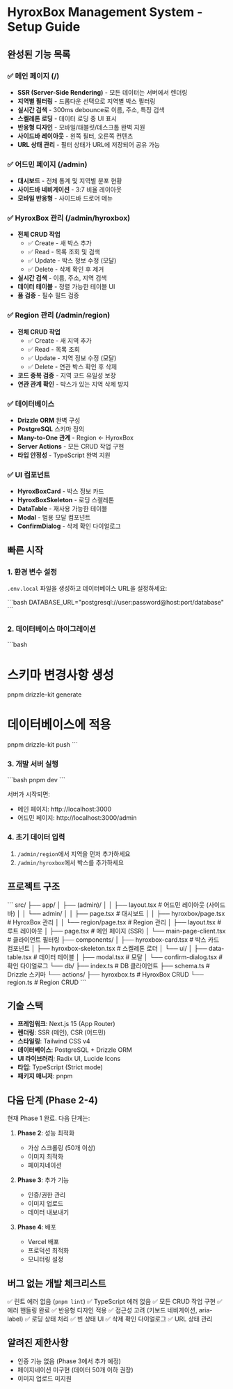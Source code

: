 # HyroxBox Management System - Setup Guide

## 완성된 기능 목록

### ✅ 메인 페이지 (/)
- **SSR (Server-Side Rendering)** - 모든 데이터는 서버에서 렌더링
- **지역별 필터링** - 드롭다운 선택으로 지역별 박스 필터링
- **실시간 검색** - 300ms debounce로 이름, 주소, 특징 검색
- **스켈레톤 로딩** - 데이터 로딩 중 UI 표시
- **반응형 디자인** - 모바일/태블릿/데스크톱 완벽 지원
- **사이드바 레이아웃** - 왼쪽 필터, 오른쪽 컨텐츠
- **URL 상태 관리** - 필터 상태가 URL에 저장되어 공유 가능

### ✅ 어드민 페이지 (/admin)
- **대시보드** - 전체 통계 및 지역별 분포 현황
- **사이드바 네비게이션** - 3:7 비율 레이아웃
- **모바일 반응형** - 사이드바 드로어 메뉴

### ✅ HyroxBox 관리 (/admin/hyroxbox)
- **전체 CRUD 작업**
  - ✅ Create - 새 박스 추가
  - ✅ Read - 목록 조회 및 검색
  - ✅ Update - 박스 정보 수정 (모달)
  - ✅ Delete - 삭제 확인 후 제거
- **실시간 검색** - 이름, 주소, 지역 검색
- **데이터 테이블** - 정렬 가능한 테이블 UI
- **폼 검증** - 필수 필드 검증

### ✅ Region 관리 (/admin/region)
- **전체 CRUD 작업**
  - ✅ Create - 새 지역 추가
  - ✅ Read - 목록 조회
  - ✅ Update - 지역 정보 수정 (모달)
  - ✅ Delete - 연관 박스 확인 후 삭제
- **코드 중복 검증** - 지역 코드 유일성 보장
- **연관 관계 확인** - 박스가 있는 지역 삭제 방지

### ✅ 데이터베이스
- **Drizzle ORM** 완벽 구성
- **PostgreSQL** 스키마 정의
- **Many-to-One 관계** - Region ← HyroxBox
- **Server Actions** - 모든 CRUD 작업 구현
- **타입 안정성** - TypeScript 완벽 지원

### ✅ UI 컴포넌트
- **HyroxBoxCard** - 박스 정보 카드
- **HyroxBoxSkeleton** - 로딩 스켈레톤
- **DataTable** - 재사용 가능한 테이블
- **Modal** - 범용 모달 컴포넌트
- **ConfirmDialog** - 삭제 확인 다이얼로그

## 빠른 시작

### 1. 환경 변수 설정
`.env.local` 파일을 생성하고 데이터베이스 URL을 설정하세요:

\`\`\`bash
DATABASE_URL="postgresql://user:password@host:port/database"
\`\`\`

### 2. 데이터베이스 마이그레이션

\`\`\`bash
# 스키마 변경사항 생성
pnpm drizzle-kit generate

# 데이터베이스에 적용
pnpm drizzle-kit push
\`\`\`

### 3. 개발 서버 실행

\`\`\`bash
pnpm dev
\`\`\`

서버가 시작되면:
- 메인 페이지: http://localhost:3000
- 어드민 페이지: http://localhost:3000/admin

### 4. 초기 데이터 입력

1. `/admin/region`에서 지역을 먼저 추가하세요
2. `/admin/hyroxbox`에서 박스를 추가하세요

## 프로젝트 구조

\`\`\`
src/
├── app/
│   ├── (admin)/
│   │   ├── layout.tsx              # 어드민 레이아웃 (사이드바)
│   │   └── admin/
│   │       ├── page.tsx            # 대시보드
│   │       ├── hyroxbox/page.tsx   # HyroxBox 관리
│   │       └── region/page.tsx     # Region 관리
│   ├── layout.tsx                  # 루트 레이아웃
│   ├── page.tsx                    # 메인 페이지 (SSR)
│   └── main-page-client.tsx        # 클라이언트 필터링
├── components/
│   ├── hyroxbox-card.tsx           # 박스 카드 컴포넌트
│   ├── hyroxbox-skeleton.tsx       # 스켈레톤 로더
│   └── ui/
│       ├── data-table.tsx          # 데이터 테이블
│       ├── modal.tsx               # 모달
│       └── confirm-dialog.tsx      # 확인 다이얼로그
└── db/
    ├── index.ts                    # DB 클라이언트
    ├── schema.ts                   # Drizzle 스키마
    └── actions/
        ├── hyroxbox.ts             # HyroxBox CRUD
        └── region.ts               # Region CRUD
\`\`\`

## 기술 스택

- **프레임워크**: Next.js 15 (App Router)
- **렌더링**: SSR (메인), CSR (어드민)
- **스타일링**: Tailwind CSS v4
- **데이터베이스**: PostgreSQL + Drizzle ORM
- **UI 라이브러리**: Radix UI, Lucide Icons
- **타입**: TypeScript (Strict mode)
- **패키지 매니저**: pnpm

## 다음 단계 (Phase 2-4)

현재 Phase 1 완료. 다음 단계는:

1. **Phase 2**: 성능 최적화
   - 가상 스크롤링 (50개 이상)
   - 이미지 최적화
   - 페이지네이션

2. **Phase 3**: 추가 기능
   - 인증/권한 관리
   - 이미지 업로드
   - 데이터 내보내기

3. **Phase 4**: 배포
   - Vercel 배포
   - 프로덕션 최적화
   - 모니터링 설정

## 버그 없는 개발 체크리스트

✅ 린트 에러 없음 (`pnpm lint`)
✅ TypeScript 에러 없음
✅ 모든 CRUD 작업 구현
✅ 에러 핸들링 완료
✅ 반응형 디자인 적용
✅ 접근성 고려 (키보드 네비게이션, aria-label)
✅ 로딩 상태 처리
✅ 빈 상태 UI
✅ 삭제 확인 다이얼로그
✅ URL 상태 관리

## 알려진 제한사항

- 인증 기능 없음 (Phase 3에서 추가 예정)
- 페이지네이션 미구현 (데이터 50개 이하 권장)
- 이미지 업로드 미지원
